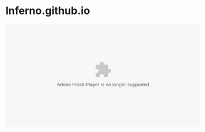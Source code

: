 # Inferno.github.io
<embed height="282" width="532" bgcolor="#ffffff" name="vishnu" src="http://iii.ru/static/Vishnu3.swf" wmode="window" flashvars="uuid=e8c99c59-17a6-47e8-9aba-a3b1be9ed36c&disableRuOverride=1&home=2a7102b43bed3a92a403b1dac4a4ff40&skin_color=0xFFC1C2&vertical_layout=0" type="application/x-shockwave-flash" quality="high" style=""></embed>

